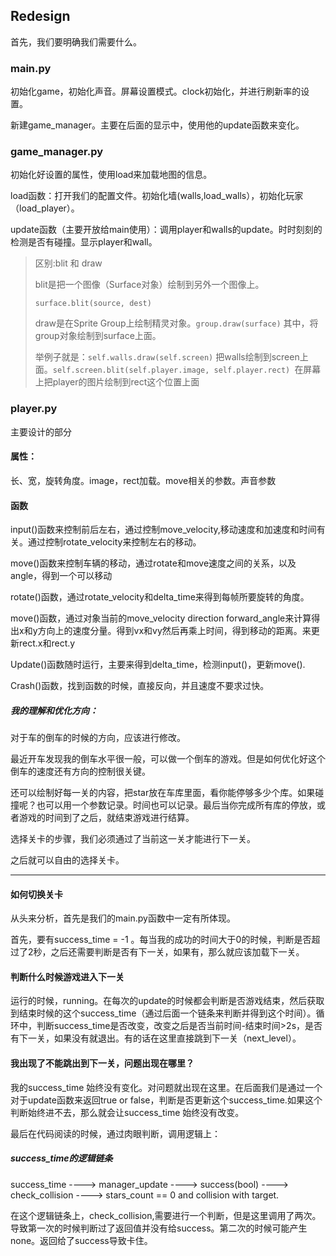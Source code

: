 ## Redesign

首先，我们要明确我们需要什么。

### main.py

初始化game，初始化声音。屏幕设置模式。clock初始化，并进行刷新率的设置。

新建game_manager。主要在后面的显示中，使用他的update函数来变化。

### game_manager.py

初始化好设置的属性，使用load来加载地图的信息。

load函数：打开我们的配置文件。初始化墙(walls,load_walls），初始化玩家（load_player）。

update函数（主要开放给main使用）：调用player和walls的update。时时刻刻的检测是否有碰撞。显示player和wall。

>区别:blit 和 draw
>
>blit是把一个图像（Surface对象）绘制到另外一个图像上。
>
>```surface.blit(source, dest)```
>
>draw是在Sprite Group上绘制精灵对象。```group.draw(surface)``` 其中，将group对象绘制到surface上面。
>
>举例子就是：```self.walls.draw(self.screen)``` 把walls绘制到screen上面。```self.screen.blit(self.player.image, self.player.rect) ```在屏幕上把player的图片绘制到rect这个位置上面

### player.py

主要设计的部分

#### 属性：

长、宽，旋转角度。image，rect加载。move相关的参数。声音参数

#### 函数

input()函数来控制前后左右，通过控制move_velocity,移动速度和加速度和时间有关。通过控制rotate_velocity来控制左右的移动。

move()函数来控制车辆的移动，通过rotate和move速度之间的关系，以及angle，得到一个可以移动

rotate()函数，通过rotate_velocity和delta_time来得到每帧所要旋转的角度。

move()函数，通过对象当前的move_velocity direction forward_angle来计算得出x和y方向上的速度分量。得到vx和vy然后再乘上时间，得到移动的距离。来更新rect.x和rect.y

Update()函数随时运行，主要来得到delta_time，检测input()，更新move().

Crash()函数，找到函数的时候，直接反向，并且速度不要求过快。

##### 我的理解和优化方向：

对于车的倒车的时候的方向，应该进行修改。

最近开车发现我的倒车水平很一般，可以做一个倒车的游戏。但是如何优化好这个倒车的速度还有方向的控制很关键。

还可以绘制好每一关的内容，把star放在车库里面，看你能停够多少个库。如果碰撞呢？也可以用一个参数记录。时间也可以记录。最后当你完成所有库的停放，或者游戏的时间到了之后，就结束游戏进行结算。

选择关卡的步骤，我们必须通过了当前这一关才能进行下一关。

之后就可以自由的选择关卡。

---

#### 如何切换关卡

从头来分析，首先是我们的main.py函数中一定有所体现。

首先，要有success_time = -1 。每当我的成功的时间大于0的时候，判断是否超过了2秒，之后还需要判断是否有下一关，如果有，那么就应该加载下一关。

#### 判断什么时候游戏进入下一关

运行的时候，running。在每次的update的时候都会判断是否游戏结束，然后获取到结束时候的这个success_time（通过后面一个链条来判断并得到这个时间）。循环中，判断success_time是否改变，改变之后是否当前时间-结束时间>2s，是否有下一关，如果没有就退出。有的话在这里直接跳到下一关（next_level）。

#### 我出现了不能跳出到下一关，问题出现在哪里？

我的success_time 始终没有变化。对问题就出现在这里。在后面我们是通过一个对于update函数来返回true or false，判断是否更新这个success_time.如果这个判断始终进不去，那么就会让success_time 始终没有改变。

最后在代码阅读的时候，通过肉眼判断，调用逻辑上：

##### success_time的逻辑链条

success_time ----> manager_update ----> success(bool) ----> check_collision ----> stars_count == 0 and collision with target.

在这个逻辑链条上，check_collision,需要进行一个判断，但是这里调用了两次。导致第一次的时候判断过了返回值并没有给success。第二次的时候可能产生none。返回给了success导致卡住。








